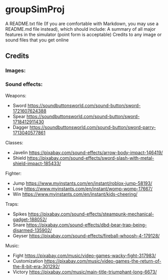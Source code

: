# groupSimProj

A README.txt file (If you are comfortable with Markdown, you may use a README.md file instead), which should include:
A summary of all major features in the simulator (point form is acceptable)
Credits to any image or sound files that you get online

## Credits
### Images:

### Sound effects:
Weapons:
- Sword https://soundbuttonsworld.com/sound-button/sword-1721607624388
- Spear https://soundbuttonsworld.com/sound-button/sword-1718412911430 
- Dagger https://soundbuttonsworld.com/sound-button/sword-parry-1713040577861

Classes:
- Javelin https://pixabay.com/sound-effects/arrow-body-impact-146419/ 
- Shield https://pixabay.com/sound-effects/sword-slash-with-metal-shield-impact-185433/

Fighter:
- Jump https://www.myinstants.com/en/instant/roblox-jump-58193/ 
- Lose https://www.myinstants.com/en/instant/womp-womp-17667/
- Win https://www.myinstants.com/en/instant/kids-cheering/ 

Traps:
- Spikes https://pixabay.com/sound-effects/steampunk-mechanical-gadget-188052/ 
- Snare https://pixabay.com/sound-effects/dbd-bear-trap-being-disarmed-135902/ 
- Geyser https://pixabay.com/sound-effects/fireball-whoosh-4-179128/ 

Music:
- Fight https://pixabay.com/music/video-games-wacky-fight-317983/ 
- Customization https://pixabay.com/music/video-games-the-return-of-the-8-bit-era-301292/ 
- Victory https://pixabay.com/music/main-title-triumphant-long-6673/ 

